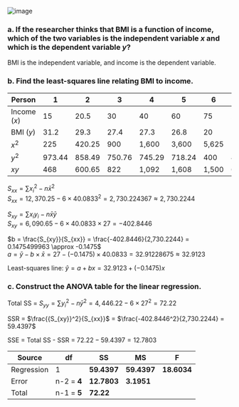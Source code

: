 
![image](https://github.com/user-attachments/assets/4e6f3a84-ddb0-4e0a-b05b-e819d9abd4bb)


### a. If the researcher thinks that BMI is a function of income, which of the two variables is the independent variable $x$ and which is the dependent variable $y$?

BMI is the independent variable, and income is the dependent variable.  


### b. Find the least-squares line relating BMI to income.

| Person       |    1   |    2   |    3   |    4   |    5   |    6   |  Total  | Average |  
|--------------|--------|--------|--------|--------|--------|--------|---------|---------|  
| Income ($x$) |   15   |   20.5 |   30   |   40   |   60   |   75   |   240.5 |  40.0833|  
| BMI    ($y$) |   31.2 |   29.3 |   27.4 |   27.3 |   26.8 |   20   |   162   |  27     |  
|     $x^2$    |  225   |  420.25|  900   |1,600   |3,600   |5,625   |12,370.25|  
|     $y^2$    |  973.44|  858.49|  750.76|  745.29|  718.24|  400   | 4,446.22|
|     $xy$     |  468   |  600.65|  822   |1,092   |1,608   |1,500   | 6,090.65|  
  
$S_{xx} = \sum{{x_{i}}^2} - n\bar{x}^2$  
$S_{xx} = 12,370.25 - 6 \times 40.0833^2 = 2,730.224367 \approx 2,730.2244$  
  
$S_{xy} = \sum{x_{i}y_{i}} - n\bar{x}\bar{y}$  
$S_{xy} = 6,090.65 - 6 \times 40.0833 \times 27 = -402.8446$  
  
$b = \frac{S_{xy}}{S_{xx}} = \frac{-402.8446}{2,730.2244} = 0.1475499963 \approx -0.1475$  
$a = \bar{y} - b \times \bar{x} = 27 - (-0.1475) \times 40.0833 = 32.91228675 \approx 32.9123$  

Least-squares line: $\hat{y} = a + bx = 32.9123 + (-0.1475)x$  


### c. Construct the ANOVA table for the linear regression.

Total SS = $S_{yy} = \sum{{y_{i}}^2} - n {\bar{y}}^2 = 4,446.22 - 6 \times 27^2 = 72.22$  

SSR = $\frac{{S_{xy}}^2}{S_{xx}}$ = $\frac{-402.8446^2}{2,730.2244} = 59.4397$  

SSE = Total SS - SSR = $72.22 - 59.4397 = 12.7803$


|   Source   |      df     |    SS     |    MS     |     F     |  
|------------|-------------|-----------|-----------|-----------|  
| Regression |       1     |**59.4397**|**59.4397**|**18.6034**|  
| Error      | n-2 = **4** |**12.7803**| **3.1951**|  
| Total      | n-1 = **5** |**72.22**  |  

